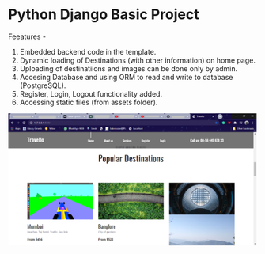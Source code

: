 # Python Django Basic Project

Feeatures - 
1. Embedded backend code in the template. 
2. Dynamic loading of Destinations (with other information) on home page.
3. Uploading of destinatiions and images can be done only by admin.
4. Accesing Database and using ORM to read and write to database (PostgreSQL).
5. Register, Login, Logout functionality added.
6. Accessing static files (from assets folder).

![snapshot](https://github.com/Djshubh/python-django-project/blob/master/snap.png) 
